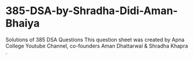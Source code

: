 # 385-DSA-by-Shradha-Didi-Aman-Bhaiya
 Solutions of 385 DSA Questions This question sheet was created by Apna College Youtube Channel, co-founders Aman Dhattarwal & Shradha Khapra .
